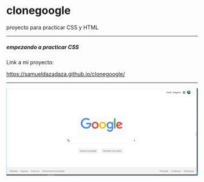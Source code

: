 # clonegoogle
proyecto para practicar CSS y HTML

--------

##### empezando a practicar CSS

Link a mi proyecto:

https://samueldazadaza.github.io/clonegoogle/

----------

[![iamgen clone google](https://raw.githubusercontent.com/samueldazadaza/clonegoogle/main/clonegoogle2.JPG "iamgen clone google")](https://raw.githubusercontent.com/samueldazadaza/clonegoogle/main/clonegoogle2.JPG "iamgen clone google")